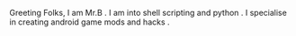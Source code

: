 Greeting Folks,
              I am Mr.B . I am into shell scripting and python . I specialise in creating android game mods and hacks .
